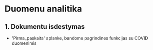 # Duomenu analitika

## 1. Dokumentu isdestymas

* 'Pirma_paskaita' aplanke, bandome pagrindines funkcijas su COVID duomenimis